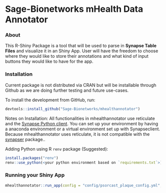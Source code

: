# Sage-Bionetworks mHealth Data Annotator

### About
This R-Shiny Package is a tool that will be used to parse in <b>Synapse Table Files</b> and visualize it in an Shiny App. User will have the freedom to choose where they would like to store their annotations and what kind of input buttons they would like to have for the app.

### Installation
Current package is not distributed via CRAN but will be installable through Github as we are doing further testing and future use-cases.

To install the development from GitHub, run:
``` r
devtools::install_github("Sage-Bionetworks/mhealthannotator")
```
Notes on Installation:
All functionalities in mhealthannotator use reticulate and the [Synapse Python
client](https://pypi.org/project/synapseclient/). You can set up your environment by having a anaconda environment or a virtual environment set up with Synapseclient. Because mhealthannotator uses reticulate, it is not compatible with the [synapser](https://r-docs.synapse.org/) package..

Adding Python using R `renv` package (Suggested):
```r
install.packages("renv")
renv::use_python(<your python environment based on `requirements.txt`>)
```
### Running your Shiny App
```r
mhealthannotator::run_app(config = "config/psorcast_plaque_config.yml", funs = visualize_photo)
```

